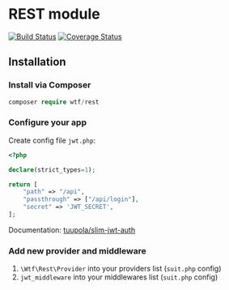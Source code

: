 # REST module

[![Build Status](https://travis-ci.org/frameworkwtf/rest.svg?branch=master)](https://travis-ci.org/frameworkwtf/rest) [![Coverage Status](https://coveralls.io/repos/frameworkwtf/rest/badge.svg?branch=master&service=github)](https://coveralls.io/github/frameworkwtf/rest?branch=master)

## Installation

### Install via Composer

```php
composer require wtf/rest
```

### Configure your app

Create config file `jwt.php`:

```php
<?php

declare(strict_types=1);

return [
	"path" => "/api",
	"passthrough" => ["/api/login"],
	"secret" => 'JWT_SECRET',
];
```

Documentation: [tuupola/slim-jwt-auth](https://github.com/tuupola/slim-jwt-auth/tree/3.x#usage)

### Add new provider and middleware

1. `\Wtf\Rest\Provider` into your providers list (`suit.php` config)
2. `jwt_middleware` into your middlewares list (`suit.php` config)
